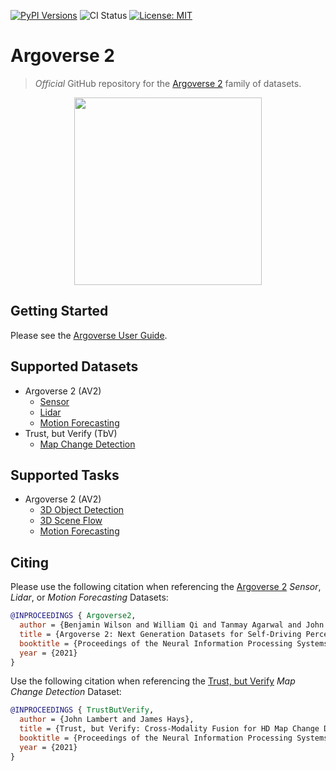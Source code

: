 [![PyPI Versions](https://img.shields.io/pypi/pyversions/av2)](https://pypi.org/project/av2/)
![CI Status](https://github.com/argoai/av2-api/actions/workflows/ci.yml/badge.svg)
[![License: MIT](https://img.shields.io/badge/License-MIT-yellow.svg)](./LICENSE)

# Argoverse 2

> _Official_ GitHub repository for the [Argoverse 2](https://www.argoverse.org) family of datasets.

<p align="center">
  <img src="https://user-images.githubusercontent.com/29715011/157802162-e40098c1-8677-4c16-ac60-e9bbded6badf.png" height="300">
</p>

## Getting Started

Please see the [Argoverse User Guide](https://argoverse.github.io/av2-api/).

## Supported Datasets

- Argoverse 2 (AV2)
  - [Sensor](https://argoverse.github.io/av2-api/datasets/sensor.html)
  - [Lidar](https://argoverse.github.io/av2-api/datasets/lidar.html)
  - [Motion Forecasting](https://argoverse.github.io/av2-api/datasets/motion_forecasting.html)
- Trust, but Verify (TbV)
  - [Map Change Detection](https://argoverse.github.io/av2-api/datasets/map_change_detection.html)

## Supported Tasks

- Argoverse 2 (AV2)
  - [3D Object Detection](https://argoverse.github.io/av2-api/tasks/3d_object_detection.html)
  - [3D Scene Flow](https://argoverse.github.io/av2-api/tasks/3d_scene_flow.html)
  - [Motion Forecasting](https://argoverse.github.io/av2-api/tasks/motion_forecasting.html)


## Citing

Please use the following citation when referencing the [Argoverse 2](https://datasets-benchmarks-proceedings.neurips.cc/paper/2021/file/4734ba6f3de83d861c3176a6273cac6d-Paper-round2.pdf) _Sensor_, _Lidar_, or _Motion Forecasting_ Datasets:

```BibTeX
@INPROCEEDINGS { Argoverse2,
  author = {Benjamin Wilson and William Qi and Tanmay Agarwal and John Lambert and Jagjeet Singh and Siddhesh Khandelwal and Bowen Pan and Ratnesh Kumar and Andrew Hartnett and Jhony Kaesemodel Pontes and Deva Ramanan and Peter Carr and James Hays},
  title = {Argoverse 2: Next Generation Datasets for Self-Driving Perception and Forecasting},
  booktitle = {Proceedings of the Neural Information Processing Systems Track on Datasets and Benchmarks (NeurIPS Datasets and Benchmarks 2021)},
  year = {2021}
}
```

Use the following citation when referencing the [Trust, but Verify](https://datasets-benchmarks-proceedings.neurips.cc/paper/2021/file/6f4922f45568161a8cdf4ad2299f6d23-Paper-round2.pdf) _Map Change Detection_ Dataset:
```BibTeX
@INPROCEEDINGS { TrustButVerify,
  author = {John Lambert and James Hays},
  title = {Trust, but Verify: Cross-Modality Fusion for HD Map Change Detection},
  booktitle = {Proceedings of the Neural Information Processing Systems Track on Datasets and Benchmarks (NeurIPS Datasets and Benchmarks 2021)},
  year = {2021}
}
```
